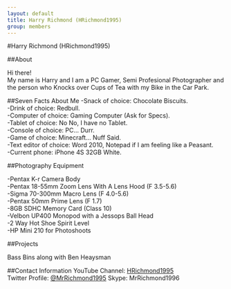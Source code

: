 ```yaml
---
layout: default
title: Harry Richmond (HRichmond1995)
group: members
---
```


#Harry Richmond (HRichmond1995)

##About

Hi there!  
My name is Harry and I am a PC Gamer, Semi Profesional Photographer and the person who Knocks over Cups of Tea with my Bike in the Car Park.

##Seven Facts About Me
-Snack of choice: Chocolate Biscuits.  
-Drink of choice: Redbull.  
-Computer of choice: Gaming Computer (Ask for Specs).  
-Tablet of choice: No No, I have no Tablet.  
-Console of choice: PC... Durr.  
-Game of choice: Minecraft... Nuff Said.  
-Text editor of choice: Word 2010, Notepad if I am feeling like a Peasant.  
-Current phone: iPhone 4S 32GB White.  

##Photography Equipment

-Pentax K-r Camera Body  
-Pentax 18-55mm Zoom Lens With A Lens Hood (F 3.5-5.6)  
-Sigma 70-300mm Macro Lens (F 4.0-5.6)  
-Pentax 50mm Prime Lens (F 1.7)  
-8GB SDHC Memory Card (Class 10)  
-Velbon UP400 Monopod with a Jessops Ball Head  
-2 Way Hot Shoe Spirit Level  
-HP Mini 210 for Photoshoots  

##Projects

Bass Bins along with Ben Heaysman  

##Contact Information
YouTube Channel: [HRichmond1995](http://www.youtube.com/user/HRichmond1995)  
Twitter Profile: [@MrRichmond1995](https://twitter.com/MrRichmond1995)
Skype: MrRichmond1996